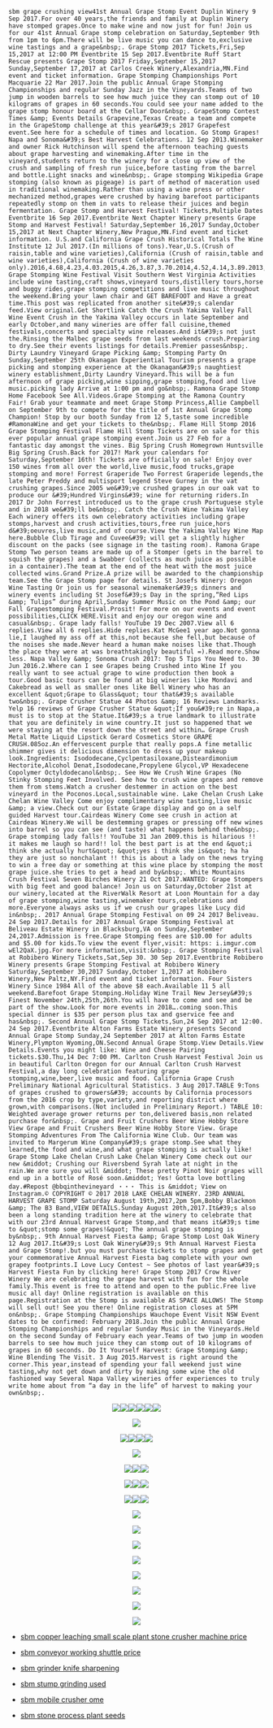 
```
sbm grape crushing view41st Annual Grape Stomp Event Duplin Winery 9 Sep 2017.For over 40 years,the friends and family at Duplin Winery have stomped grapes.Once to make wine and now just for fun! Join us for our 41st Annual Grape stomp celebration on Saturday,September 9th from 1pm to 6pm.There will be live music you can dance to,exclusive wine tastings and a grape&nbsp;. Grape Stomp 2017 Tickets,Fri,Sep 15,2017 at 12:00 PM Eventbrite 15 Sep 2017.Eventbrite Ruff Start Rescue presents Grape Stomp 2017 Friday,September 15,2017 Sunday,September 17,2017 at Carlos Creek Winery,Alexandria,MN.Find event and ticket information. Grape Stomping Championships Port Macquarie 22 Mar 2017.Join the public Annual Grape Stomping Championships and regular Sunday Jazz in the Vineyards.Teams of two jump in wooden barrels to see how much juice they can stomp out of 10 kilograms of grapes in 60 seconds.You could see your name added to the grape stomp honour board at the Cellar Door&nbsp;. GrapeStomp Contest Times &amp; Events Details Grapevine,Texas Create a team and compete in the GrapeStomp challenge at this year&#39;s 2017 Grapefest event.See here for a schedule of times and location. Go Stomp Grapes! Napa and Sonoma&#39;s Best Harvest Celebrations. 12 Sep 2013.Winemaker and owner Rick Hutchinson will spend the afternoon teaching guests about grape harvesting and winemaking.After time in the vineyard,students return to the winery for a close up view of the crush and sampling of fresh run juice,before tasting from the barrel and bottle.Light snacks and wine&nbsp;. Grape stomping Wikipedia Grape stomping (also known as pigeage) is part of method of maceration used in traditional winemaking.Rather than using a wine press or other mechanized method,grapes were crushed by having barefoot participants repeatedly stomp on them in vats to release their juices and begin fermentation. Grape Stomp and Harvest Festival! Tickets,Multiple Dates Eventbrite 16 Sep 2017.Eventbrite Next Chapter Winery presents Grape Stomp and Harvest Festival! Saturday,September 16,2017 Sunday,October 15,2017 at Next Chapter Winery,New Prague,MN.Find event and ticket information. U.S.and California Grape Crush Historical Totals The Wine Institute 12 Jul 2017.(In millions of tons).Year,U.S.(Crush of raisin,table and wine varieties),California (Crush of raisin,table and wine varieties),California (Crush of wine varieties only).2016,4.68,4.23,4.03.2015,4.26,3.87,3.70.2014,4.52,4.14,3.89.2013,5.07,4.70,4.24.2012,4.70,4.39,4.02.2011,4.15,3.87,3.35. Grape Stomping Wine Festival Visit Southern West Virginia Activities include wine tasting,craft shows,vineyard tours,distillery tours,horse and buggy rides,grape stomping competitions and live music throughout the weekend.Bring your lawn chair and GET BAREFOOT and Have a great time.This post was replicated from another site&#39;s calendar feed.View original.Get Shortlink Catch the Crush Yakima Valley Fall Wine Event Crush in the Yakima Valley occurs in late September and early October,and many wineries are offer fall cuisine,themed festivals,concerts and specialty wine releases.And it&#39;s not just the.Rinsing the Malbec grape seeds from last weekends crush.Preparing to dry.See their events listings for details.Premier passes&nbsp;. Dirty Laundry Vineyard Grape Picking &amp; Stomping Party On Sunday,September 25th Okanagan Experiential Tourism presents a grape picking and stomping experience at the Okanagan&#39;s naughtiest winery establishment,Dirty Laundry Vineyard.This will be a fun afternoon of grape picking,wine sipping,grape stomping,food and live music.picking lady Arrive at 1:00 pm and go&nbsp;. Ramona Grape Stomp Home Facebook See All.Videos.Grape Stomping at the Ramona Country Fair! Grab your teammate and meet Grape Stomp Princess,Allie Campbell on September 9th to compete for the title of 1st Annual Grape Stomp Champion! Stop by our booth Sunday from 12 5,taste some incredible #RamonaWine and get your tickets to the&nbsp;. Flame Hill Stomp 2016 Grape Stomping Festival Flame Hill Stomp Tickets are on sale for this ever popular annual grape stomping event.Join us 27 Feb for a fantastic day amongst the vines. Big Spring Crush Homegrown Huntsville Big Spring Crush.Back for 2017! Mark your calendars for Saturday,September 16th! Tickets are officially on sale! Enjoy over 150 wines from all over the world,live music,food trucks,grape stomping and more! Forrest Graperide Two Forrest Graperide legends,the late Peter Preddy and multisport legend Steve Gurney in the vat crushing grapes.Since 2005 we&#39;ve crushed grapes in our oak vat to produce our &#39;Hundred Virgins&#39; wine for returning riders.In 2017 Dr John Forrest introduced us to the grape crush Portuguese style and in 2018 we&#39;ll be&nbsp;. Catch the Crush Wine Yakima Valley Each winery offers its own celebratory activities including grape stomps,harvest and crush activities,tours,free run juice,hors d&#39;oeuvres,live music,and of course.View the Yakima Valley Wine Map here.Bubble Club Tirage and Cuvee&#39; will get a slightly higher discount on the packs (see signage in the tasting room). Ramona Grape Stomp Two person teams are made up of a Stomper (gets in the barrel to squish the grapes) and a Swabber (collects as much juice as possible in a container).The team at the end of the heat with the most juice collected wins.Grand Prize.A prize will be awarded to the championship team.See the Grape Stomp page for details. St Josefs Winery: Oregon Wine Tasting Or join us for seasonal winemaker&#39;s dinners and winery events including St Josef&#39;s Day in the spring,“Red Lips &amp; Tulips” during April,Sunday Summer Music on the Pond &amp; our Fall Grapestomping Festival.Prosit! For more on our events and event possibilities,CLICK HERE.Visit and enjoy our oregon wine and casual&nbsp;. Grape lady falls! YouTube 19 Dec 2007.View all 6 replies.View all 6 replies.Hide replies.Kat McGee1 year ago.Not gonna lie,I laughed my ass off at this,not because she fell,but because of the noises she made.Never heard a human make noises like that.Though the place they were at was breathtakingly beautiful =)﻿.Read more.Show less. Napa Valley &amp; Sonoma Crush 2017: Top 5 Tips You Need to. 30 Jun 2016.2.Where can I see Grapes being Crushed into Wine If you really want to see actual grape to wine production then book a tour.Good basic tours can be found at big wineries like Mondavi and Cakebread as well as smaller ones like Bell Winery who has an excellent &quot;Grape to Glass&quot; tour that&#39;s available two&nbsp;. Grape Crusher Statue 44 Photos &amp; 16 Reviews Landmarks. Yelp 16 reviews of Grape Crusher Statue &quot;If you&#39;re in Napa,a must is to stop at the Statue.It&#39;s a true landmark to illustrate that you are definitely in wine country.It just so happened that we were staying at the resort down the street and within… Grape Crush Metal Matte Liquid Lipstick Gerard Cosmetics Store GRAPE CRUSH.085oz.An effervescent purple that really pops.A fine metallic shimmer gives it delicious dimension to dress up your makeup look.Ingredients: Isododecane,Cyclpentasiloxane,Disteardimonium Hectorite,Alcohol Denat,Isododecane,Propylene Glycol,VP Hexadecene Copolymer Octyldodecanol&nbsp;. See How We Crush Wine Grapes (No Stinky Stomping Feet Involved. See how to crush wine grapes and remove them from stems.Watch a crusher destemmer in action on the best vineyard in the Poconos.Local,sustainable wine. Lake Chelan Crush Lake Chelan Wine Valley Come enjoy complimentary wine tasting,live music &amp; a view.Check out our Estate Grape display and go on a self guided Harvest tour.Cairdeas Winery Come see crush in action at Cairdeas Winery.We will be destemming grapes or pressing off new wines into barrel so you can see (and taste) what happens behind the&nbsp;. Grape stomping lady falls!! YouTube 31 Jan 2009.this is hilarious !! it makes me laugh so hard!! lol the best part is at the end &quot;i think she actually hurt&quot; &quot;yes i think she is&quot; ha ha they are just so nonchalant !! this is about a lady on the news trying to win a free day or something at this wine place by stomping the most grape juice.she tries to get a head and by&nbsp;. White Mountains Crush Festival Seven Birches Winery 21 Oct 2017.WANTED: Grape Stompers with big feet and good balance! Join us on Saturday,October 21st at our winery,located at the RiverWalk Resort at Loon Mountain for a day of grape stomping,wine tasting,winemaker tours,celebrations and more.Everyone always asks us if we crush our grapes like Lucy did in&nbsp;. 2017 Annual Grape Stomping Festival on 09 24 2017 Beliveau. 24 Sep 2017.Details for 2017 Annual Grape Stomping Festival at Beliveau Estate Winery in Blacksburg,VA on Sunday,September 24,2017.Admission is free.Grape Stomping fees are $10.00 for adults and $5.00 for kids.To view the event flyer,visit: https: i.imgur.com wEl2QaX.jpg.For more information,visit:&nbsp;. Grape Stomping Festival at Robibero Winery Tickets,Sat,Sep 30. 30 Sep 2017.Eventbrite Robibero Winery presents Grape Stomping Festival at Robibero Winery Saturday,September 30,2017 Sunday,October 1,2017 at Robibero Winery,New Paltz,NY.Find event and ticket information. Four Sisters Winery Since 1984 All of the above $8 each.Available 11 5 all weekend.Barefoot Grape Stomping.Holiday Wine Trail New Jersey&#39;s Finest November 24th,25th,26th.You will have to come and see and be part of the show.Look for more events in 2018….coming soon.This special dinner is $35 per person plus tax and gservice fee and has&nbsp;. Second Annual Grape Stomp Tickets,Sun,24 Sep 2017 at 12:00. 24 Sep 2017.Eventbrite Alton Farms Estate Winery presents Second Annual Grape Stomp Sunday,24 September 2017 at Alton Farms Estate Winery,Plympton Wyoming,ON.Second Annual Grape Stomp.View Details.View Details.Events you might like: Wine and Cheese Pairing tickets.$30.Thu,14 Dec 7:00 PM. Carlton Crush Harvest Festival Join us in beautiful Carlton Oregon for our Annual Carlton Crush Harvest Festival,a day long celebration featuring grape stomping,wine,beer,live music and food. California Grape Crush Preliminary National Agricultural Statistics. 3 Aug 2017.TABLE 9:Tons of grapes crushed to growers&#39; accounts by California processors from the 2016 crop by type,variety,and reporting district where grown,with comparisons.(Not included in Preliminary Report.) TABLE 10: Weighted average grower returns per ton,delivered basis,non related purchase for&nbsp;. Grape and Fruit Crushers Beer Wine Hobby Store View Grape and Fruit Crushers Beer Wine Hobby Store View. Grape Stomping Adventures From The California Wine Club. Our team was invited to Margerum Wine Company&#39;s grape stomp.See what they learned,the food and wine,and what grape stomping is actually like! Grape Stomp Lake Chelan Crush Lake Chelan Winery Come check out our new &middot; Crushing our Riversbend Syrah late at night in the rain.We are sure you will &middot; These pretty Pinot Noir grapes will end up in a bottle of Rosé soon.&middot; Yes! Gotta love bottling day.#Repost @bbqinthevineyard ・・・ This is &middot; View on Instagram.© COPYRIGHT © 2017 2018 LAKE CHELAN WINERY. 23RD ANNUAL HARVEST GRAPE STOMP Saturday August 19th,2017,2pm 5pm,Bobby Blackmon &amp; The B3 Band,VIEW DETAILS.Sunday August 20th,2017.It&#39;s also been a long standing tradition here at the winery to celebrate that with our 23rd Annual Harvest Grape Stomp,and that means it&#39;s time to &quot;stomp some grapes!&quot; The annual grape stomping is by&nbsp;. 9th Annual Harvest Fiesta &amp; Grape Stomp Lost Oak Winery 12 Aug 2017.It&#39;s Lost Oak Winery&#39;s 9th Annual Harvest Fiesta and Grape Stomp!.but you must purchase tickets to stomp grapes and get your commemorative Annual Harvest Fiesta bag complete with your own grapey footprints.I Love Lucy Contest ~ See photos of last year&#39;s Harvest Fiesta Fun by clicking here! Grape Stomp 2017 Crow River Winery We are celebrating the grape harvest with fun for the whole family.This event is free to attend and open to the public.Free live music all day! Online registration is available on this page.Registration at the Stomp is available AS SPACE ALLOWS! The Stomp will sell out! See you there! Online registration closes at 5PM on&nbsp;. Grape Stomping Championships Wauchope Event Visit NSW Event dates to be confirmed: February 2018.Join the public Annual Grape Stomping Championships and regular Sunday Music in the Vineyards.Held on the second Sunday of February each year.Teams of two jump in wooden barrels to see how much juice they can stomp out of 10 kilograms of grapes in 60 seconds. Do It Yourself Harvest: Grape Stomping &amp; Wine Blending The Visit. 3 Aug 2015.Harvest is right around the corner.This year,instead of spending your fall weekend just wine tasting,why not get down and dirty by making some wine the old fashioned way Several Napa Valley wineries offer experiences to truly write home about from “a day in the life” of harvest to making your own&nbsp;. 
```

<div align="center">
  
<a rel="nofollow" href="https://m.shibang-china.com?f=github&k=sbm+grape+crushing+view"><img src="https://static.shibang-china.com/en/l.png"></a><img src="https://static.shibang-china.com/en/hw.png"><a rel="nofollow" href="https://m.shibang-china.com/product/?f=github&k=sbm+grape+crushing+view"><img src="https://static.shibang-china.com/en/p.png"></a><a rel="nofollow" href="https://m.shibang-china.com/cases/?f=github&k=sbm+grape+crushing+view"><img src="https://static.shibang-china.com/en/c.png"></a><a rel="nofollow" href="https://m.shibang-china.com/news/?f=github&k=sbm+grape+crushing+view"><img src="https://static.shibang-china.com/en/n.png"></a><a rel="nofollow" href="https://m.shibang-china.com?f=github&k=sbm+grape+crushing+view"><img src="https://static.shibang-china.com/en/m.png"></a>

<a rel="nofollow" href="https://m.shibang-china.com/product/?f=github&k=sbm+grape+crushing+view"><img src="https://static.shibang-china.com/en/b.jpg"></a>
  
<a rel="nofollow" href="https://m.shibang-china.com/solution-aggregate.html?f=github&k=sbm+grape+crushing+view"><img src="https://static.shibang-china.com/en/a.jpg"></a><a rel="nofollow" href="https://m.shibang-china.com/solution-mine.html?f=github&k=sbm+grape+crushing+view"><img src="https://static.shibang-china.com/en/m.jpg"></a><a rel="nofollow" href="https://m.shibang-china.com/solution-mill.html?f=github&k=sbm+grape+crushing+view"><img src="https://static.shibang-china.com/en/g.jpg"></a><a rel="nofollow" href="https://m.shibang-china.com/solution-epc.html?f=github&k=sbm+grape+crushing+view"><img src="https://static.shibang-china.com/en/e.jpg"></a>

<a rel="nofollow" href="https://m.shibang-china.com/product/?f=github&k=sbm+grape+crushing+view"><img src="https://static.shibang-china.com/en/a-p.png"></a>

<a rel="nofollow" href="https://m.shibang-china.com/product/crusher/c6x.html?f=github&k=sbm+grape+crushing+view"><img src="https://static.shibang-china.com/en/j.jpg"></a><a rel="nofollow" href="https://m.shibang-china.com/product/crusher/ci5x.html?f=github&k=sbm+grape+crushing+view"><img src="https://static.shibang-china.com/en/i.jpg"></a><a rel="nofollow" href="https://m.shibang-china.com/product/crusher/hst.html?f=github&k=sbm+grape+crushing+view"><img src="https://static.shibang-china.com/en/c.jpg"></a>

<a rel="nofollow" href="https://m.shibang-china.com/product/mill/mtw.html?f=github&k=sbm+grape+crushing+view"><img src="https://static.shibang-china.com/en/mtw.jpg"></a><a rel="nofollow" href="https://m.shibang-china.com/product/mill/scm.html?f=github&k=sbm+grape+crushing+view"><img src="https://static.shibang-china.com/en/scm.jpg"></a><a rel="nofollow" href="https://m.shibang-china.com/product/mill/lm.html?f=github&k=sbm+grape+crushing+view"><img src="https://static.shibang-china.com/en/lm.jpg"></a>

<a rel="nofollow" href="https://m.shibang-china.com/product/sand/vsi6x.html?f=github&k=sbm+grape+crushing+view"><img src="https://static.shibang-china.com/en/6x.jpg"></a><a rel="nofollow" href="https://m.shibang-china.com/product/sand/vu.html?f=github&k=sbm+grape+crushing+view"><img src="https://static.shibang-china.com/en/vu.jpg"></a><a rel="nofollow" href="https://m.shibang-china.com/product/mobile/klun.html?f=github&k=sbm+grape+crushing+view"><img src="https://static.shibang-china.com/en/k.jpg"></a>

<a rel="nofollow" href="https://m.shibang-china.com/cases/?f=github&k=sbm+grape+crushing+view"><img src="https://static.shibang-china.com/en/case.png"></a>

<a rel="nofollow" href="https://m.shibang-china.com/cases/aggregate/202.html?f=github&k=sbm+grape+crushing+view"><img src="https://static.shibang-china.com/en/c-1.jpg"></a>

<a rel="nofollow" href="https://m.shibang-china.com/cases/aggregate/203.html?f=github&k=sbm+grape+crushing+view"><img src="https://static.shibang-china.com/en/c-2.jpg"></a>

<a rel="nofollow" href="https://m.shibang-china.com/cases/mill/123.html?f=github&k=sbm+grape+crushing+view"><img src="https://static.shibang-china.com/en/c-3.jpg"></a>

<a rel="nofollow" href="https://m.shibang-china.com/contact_us.html?f=github&k=sbm+grape+crushing+view"><img src="https://static.shibang-china.com/en/contact.png"></a>

<a rel="nofollow" href="https://swt.shibang-china.com/?f=github&k=sbm+grape+crushing+view"><img src="https://static.shibang-china.com/en/chat.png"></a>

<a rel="nofollow" href="https://whatsapp.shibangsoft.com/WhatsApp.php?f=github&k=sbm+grape+crushing+view"><img src="https://static.shibang-china.com/en/whatsapp.png"></a>

<a rel="nofollow" href="https://m.shibang-china.com/?f=github&k=sbm+grape+crushing+view"><img src="https://static.shibang-china.com/en/website.png"></a>

</div>


* [sbm copper leaching small scale plant stone crusher machine price](sbm%20copper%20leaching%20small%20scale%20plant%20stone%20crusher%20machine%20price.md)

* [sbm conveyor working shuttle price](sbm%20conveyor%20working%20shuttle%20price.md)

* [sbm grinder knife sharpening](sbm%20grinder%20knife%20sharpening.md)

* [sbm stump grinding used](sbm%20stump%20grinding%20used.md)

* [sbm mobile crusher ome](sbm%20mobile%20crusher%20ome.md)

* [sbm stone process plant seeds](sbm%20stone%20process%20plant%20seeds.md)